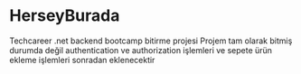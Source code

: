 # HerseyBurada
Techcareer .net backend bootcamp bitirme projesi
Projem tam olarak bitmiş durumda değil authentication ve authorization işlemleri ve sepete ürün ekleme işlemleri sonradan eklenecektir
